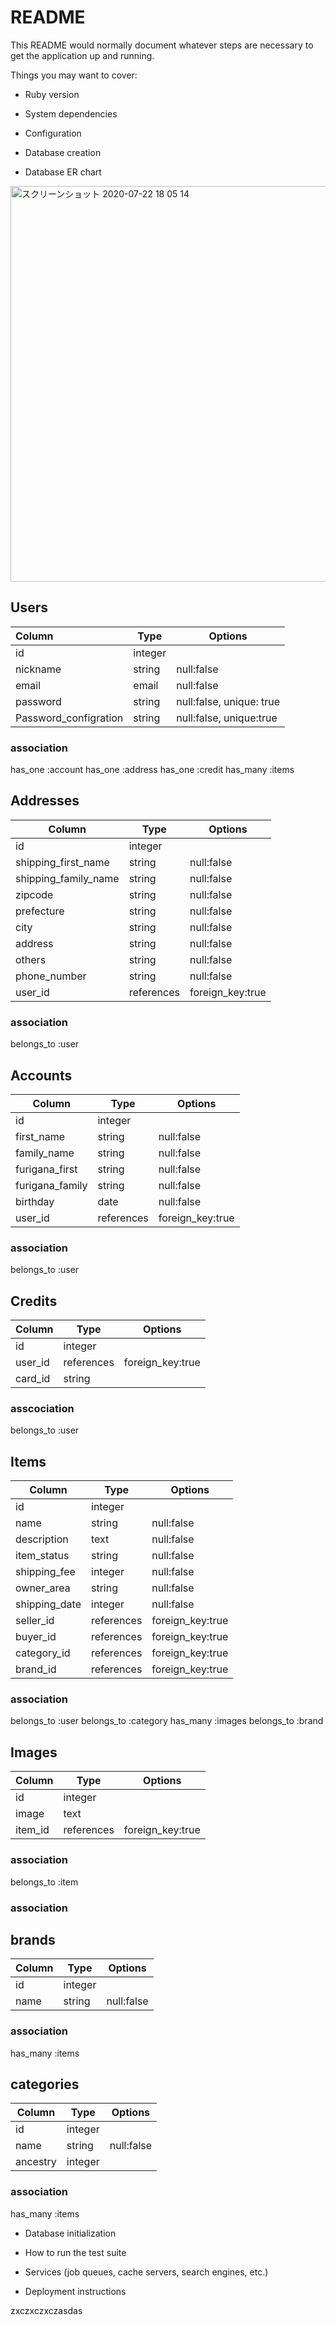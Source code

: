 # README

This README would normally document whatever steps are necessary to get the
application up and running.

Things you may want to cover:

* Ruby version

* System dependencies

* Configuration

* Database creation

* Database ER chart
<img width="633" alt="スクリーンショット 2020-07-22 18 05 14" src="https://user-images.githubusercontent.com/66852865/88157626-f5fc8c00-cc45-11ea-9769-fec736436a5c.png">

## Users
| Column                | Type    | Options                  |
| :-------------------- | ------- | ------------------------ |
| id                    | integer |                          |
| nickname              | string  | null:false               |
| email                 | email   | null:false               |
| password              | string  | null:false, unique: true |
| Password_configration | string  | null:false, unique:true  |

### association
has_one :account
has_one :address
has_one :credit
has_many :items

## Addresses
| Column               | Type       | Options          |
| -------------------- | ---------- | ---------------- |
| id                   | integer    |                  |
| shipping_first_name  | string     | null:false       |
| shipping_family_name | string     | null:false       |
| zipcode              | string     | null:false       |
| prefecture           | string     | null:false       |
| city                 | string     | null:false       |
| address              | string     | null:false       |
| others               | string     | null:false       |
| phone_number         | string     | null:false       |
| user_id              | references | foreign_key:true |

### association
belongs_to :user

## Accounts
| Column          | Type       | Options          |
| --------------- | ---------- | ---------------- |
| id              | integer    |                  |
| first_name      | string     | null:false       |
| family_name     | string     | null:false       |
| furigana_first  | string     | null:false       |
| furigana_family | string     | null:false       |
| birthday        | date       | null:false       |
| user_id         | references | foreign_key:true |

### association
belongs_to :user

## Credits
| Column  | Type       | Options          |
| ------- | ---------- | ---------------- |
| id      | integer    |                  |
| user_id | references | foreign_key:true |
| card_id | string     |                  |

### asscociation
belongs_to :user

## Items
| Column        | Type       | Options          |
| ------------- | ---------- | ---------------- |
| id            | integer    |                  |
| name          | string     | null:false       |
| description   | text       | null:false       |
| item_status   | string     | null:false       |
| shipping_fee  | integer    | null:false       |
| owner_area    | string     | null:false       |
| shipping_date | integer    | null:false       |
| seller_id     | references | foreign_key:true |
| buyer_id      | references | foreign_key:true |
| category_id   | references | foreign_key:true |
| brand_id      | references | foreign_key:true |

### association
belongs_to :user
belongs_to :category
has_many :images
belongs_to :brand

## Images
| Column  | Type       | Options          |
| ------- | ---------- | ---------------- |
| id      | integer    |                  |
| image   | text       |                  |
| item_id | references | foreign_key:true |

### association
belongs_to :item

### association

## brands
| Column     | Type       | Options    |
| ---------- | -----------| ---------- |
| id         | integer    |            |
| name       | string     | null:false |

### association
has_many :items

## categories
| Column        | Type    | Options    |
| ------------- | ------- | ---------- |
| id            | integer |            |
| name          | string  | null:false |
| ancestry      | integer |            |

### association
has_many :items

* Database initialization

* How to run the test suite

* Services (job queues, cache servers, search engines, etc.)

* Deployment instructions

zxczxczxczasdas